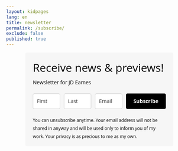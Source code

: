 ```yaml
---
layout: kidpages
lang: en
title: newsletter
permalink: /subscribe/
exclude: false
published: true
---
```


<style type="text/css">
  @import url(https://fonts.googleapis.com/css?family=Open+Sans:400,400italic,700,700italic);
</style>
<style type="text/css">
  .ml-form-embedSubmitLoad{display:inline-block;width:20px;height:20px}.ml-form-embedSubmitLoad:after{content:" ";display:block;width:11px;height:11px;margin:1px;border-radius:50%;border:4px solid #fff;border-color:#fff #fff #fff transparent;animation:ml-form-embedSubmitLoad 1.2s linear infinite}@keyframes ml-form-embedSubmitLoad{0%{transform:rotate(0)}100%{transform:rotate(360deg)}}#mlb2-1815638.ml-form-embedContainer{box-sizing:border-box;display:table;height:99.99%;margin:0 auto;position:static;width:100%!important}#mlb2-1815638.ml-form-embedContainer button,#mlb2-1815638.ml-form-embedContainer h4,#mlb2-1815638.ml-form-embedContainer p,#mlb2-1815638.ml-form-embedContainer span{text-transform:none!important;letter-spacing:normal!important}#mlb2-1815638.ml-form-embedContainer .ml-form-embedWrapper{background-color:#f6f6f6;border-width:0;border-color:transparent;border-radius:4px;border-style:solid;box-sizing:border-box;display:inline-block!important;margin:0;padding:0;position:relative}#mlb2-1815638.ml-form-embedContainer .ml-form-embedWrapper.embedDefault,#mlb2-1815638.ml-form-embedContainer .ml-form-embedWrapper.embedPopup{width:400px}#mlb2-1815638.ml-form-embedContainer .ml-form-embedWrapper.embedForm{max-width:400px;width:100%}#mlb2-1815638.ml-form-embedContainer .ml-form-align-left{text-align:left}#mlb2-1815638.ml-form-embedContainer .ml-form-align-center{text-align:center}#mlb2-1815638.ml-form-embedContainer .ml-form-align-default{display:table-cell!important;vertical-align:middle!important;text-align:center!important}#mlb2-1815638.ml-form-embedContainer .ml-form-align-right{text-align:right}#mlb2-1815638.ml-form-embedContainer .ml-form-embedWrapper .ml-form-embedHeader img{border-top-left-radius:4px;border-top-right-radius:4px;height:auto;margin:0 auto!important;max-width:100%;width:720px}#mlb2-1815638.ml-form-embedContainer .ml-form-embedWrapper .ml-form-embedBody,#mlb2-1815638.ml-form-embedContainer .ml-form-embedWrapper .ml-form-successBody{padding:20px 20px 0 20px}#mlb2-1815638.ml-form-embedContainer .ml-form-embedWrapper .ml-form-embedBody.ml-form-embedBodyHorizontal{padding-bottom:0}#mlb2-1815638.ml-form-embedContainer .ml-form-embedWrapper .ml-form-embedBody .ml-form-embedContent,#mlb2-1815638.ml-form-embedContainer .ml-form-embedWrapper .ml-form-successBody .ml-form-successContent{margin:0 0 20px 0}#mlb2-1815638.ml-form-embedContainer .ml-form-embedWrapper .ml-form-embedBody .ml-form-embedContent h4,#mlb2-1815638.ml-form-embedContainer .ml-form-embedWrapper .ml-form-successBody .ml-form-successContent h4{color:#000;font-family:'Open Sans',Arial,Helvetica,sans-serif;font-size:30px;font-weight:400;margin:0 0 10px 0;text-align:left;word-break:break-word}#mlb2-1815638.ml-form-embedContainer .ml-form-embedWrapper .ml-form-embedBody .ml-form-embedContent p,#mlb2-1815638.ml-form-embedContainer .ml-form-embedWrapper .ml-form-successBody .ml-form-successContent p{color:#000;font-family:'Open Sans',Arial,Helvetica,sans-serif;font-size:14px;font-weight:400;line-height:20px;margin:0 0 10px 0;text-align:left}#mlb2-1815638.ml-form-embedContainer .ml-form-embedWrapper .ml-form-embedBody .ml-form-embedContent ol,#mlb2-1815638.ml-form-embedContainer .ml-form-embedWrapper .ml-form-embedBody .ml-form-embedContent ul,#mlb2-1815638.ml-form-embedContainer .ml-form-embedWrapper .ml-form-successBody .ml-form-successContent ol,#mlb2-1815638.ml-form-embedContainer .ml-form-embedWrapper .ml-form-successBody .ml-form-successContent ul{color:#000;font-family:'Open Sans',Arial,Helvetica,sans-serif;font-size:14px}#mlb2-1815638.ml-form-embedContainer .ml-form-embedWrapper .ml-form-embedBody .ml-form-embedContent p a,#mlb2-1815638.ml-form-embedContainer .ml-form-embedWrapper .ml-form-successBody .ml-form-successContent p a{color:#000;text-decoration:underline}#mlb2-1815638.ml-form-embedContainer .ml-form-embedWrapper .ml-block-form .ml-field-group{text-align:left!important}#mlb2-1815638.ml-form-embedContainer .ml-form-embedWrapper .ml-block-form .ml-field-group label{margin-bottom:5px;color:#333;font-size:14px;font-family:'Open Sans',Arial,Helvetica,sans-serif;font-weight:700;font-style:normal;text-decoration:none;display:inline-block;line-height:20px}#mlb2-1815638.ml-form-embedContainer .ml-form-embedWrapper .ml-form-embedBody .ml-form-embedContent p:last-child,#mlb2-1815638.ml-form-embedContainer .ml-form-embedWrapper .ml-form-successBody .ml-form-successContent p:last-child{margin:0}#mlb2-1815638.ml-form-embedContainer .ml-form-embedWrapper .ml-form-embedBody form{margin:0;width:100%}#mlb2-1815638.ml-form-embedContainer .ml-form-embedWrapper .ml-form-embedBody .ml-form-checkboxRow,#mlb2-1815638.ml-form-embedContainer .ml-form-embedWrapper .ml-form-embedBody .ml-form-formContent{margin:0 0 20px 0;width:100%}#mlb2-1815638.ml-form-embedContainer .ml-form-embedWrapper .ml-form-embedBody .ml-form-checkboxRow{float:left}#mlb2-1815638.ml-form-embedContainer .ml-form-embedWrapper .ml-form-embedBody .ml-form-formContent.horozintalForm{margin:0;padding:0 0 20px 0;width:100%;height:auto;float:left}#mlb2-1815638.ml-form-embedContainer .ml-form-embedWrapper .ml-form-embedBody .ml-form-fieldRow{margin:0 0 10px 0;width:100%}#mlb2-1815638.ml-form-embedContainer .ml-form-embedWrapper .ml-form-embedBody .ml-form-fieldRow.ml-last-item{margin:0}#mlb2-1815638.ml-form-embedContainer .ml-form-embedWrapper .ml-form-embedBody .ml-form-fieldRow.ml-formfieldHorizintal{margin:0}#mlb2-1815638.ml-form-embedContainer .ml-form-embedWrapper .ml-form-embedBody .ml-form-fieldRow input{background-color:#fff!important;color:#333!important;border-color:#ccc!important;border-radius:4px!important;border-style:solid!important;border-width:1px!important;font-family:'Open Sans',Arial,Helvetica,sans-serif;font-size:14px!important;height:auto;line-height:21px!important;margin-bottom:0;margin-top:0;margin-left:0;margin-right:0;padding:10px 10px!important;width:100%!important;box-sizing:border-box!important;max-width:100%!important}#mlb2-1815638.ml-form-embedContainer .ml-form-embedWrapper .ml-form-embedBody .ml-form-fieldRow input::-webkit-input-placeholder,#mlb2-1815638.ml-form-embedContainer .ml-form-embedWrapper .ml-form-embedBody .ml-form-horizontalRow input::-webkit-input-placeholder{color:#333}#mlb2-1815638.ml-form-embedContainer .ml-form-embedWrapper .ml-form-embedBody .ml-form-fieldRow input::-moz-placeholder,#mlb2-1815638.ml-form-embedContainer .ml-form-embedWrapper .ml-form-embedBody .ml-form-horizontalRow input::-moz-placeholder{color:#333}#mlb2-1815638.ml-form-embedContainer .ml-form-embedWrapper .ml-form-embedBody .ml-form-fieldRow input:-ms-input-placeholder,#mlb2-1815638.ml-form-embedContainer .ml-form-embedWrapper .ml-form-embedBody .ml-form-horizontalRow input:-ms-input-placeholder{color:#333}#mlb2-1815638.ml-form-embedContainer .ml-form-embedWrapper .ml-form-embedBody .ml-form-fieldRow input:-moz-placeholder,#mlb2-1815638.ml-form-embedContainer .ml-form-embedWrapper .ml-form-embedBody .ml-form-horizontalRow input:-moz-placeholder{color:#333}#mlb2-1815638.ml-form-embedContainer .ml-form-embedWrapper .ml-form-embedBody .ml-form-fieldRow textarea,#mlb2-1815638.ml-form-embedContainer .ml-form-embedWrapper .ml-form-embedBody .ml-form-horizontalRow textarea{background-color:#fff!important;color:#333!important;border-color:#ccc!important;border-radius:4px!important;border-style:solid!important;border-width:1px!important;font-family:'Open Sans',Arial,Helvetica,sans-serif;font-size:14px!important;height:auto;line-height:21px!important;margin-bottom:0;margin-top:0;padding:10px 10px!important;width:100%!important;box-sizing:border-box!important;max-width:100%!important}#mlb2-1815638.ml-form-embedContainer .ml-form-embedWrapper .ml-form-embedBody .ml-form-checkboxRow .label-description::before,#mlb2-1815638.ml-form-embedContainer .ml-form-embedWrapper .ml-form-embedBody .ml-form-embedPermissions .ml-form-embedPermissionsOptionsCheckbox .label-description::before,#mlb2-1815638.ml-form-embedContainer .ml-form-embedWrapper .ml-form-embedBody .ml-form-fieldRow .custom-checkbox .custom-control-label::before,#mlb2-1815638.ml-form-embedContainer .ml-form-embedWrapper .ml-form-embedBody .ml-form-fieldRow .custom-radio .custom-control-label::before,#mlb2-1815638.ml-form-embedContainer .ml-form-embedWrapper .ml-form-embedBody .ml-form-horizontalRow .custom-checkbox .custom-control-label::before,#mlb2-1815638.ml-form-embedContainer .ml-form-embedWrapper .ml-form-embedBody .ml-form-horizontalRow .custom-radio .custom-control-label::before,#mlb2-1815638.ml-form-embedContainer .ml-form-embedWrapper .ml-form-embedBody .ml-form-interestGroupsRow .ml-form-interestGroupsRowCheckbox .label-description::before{border-color:#ccc!important;background-color:#fff!important}#mlb2-1815638.ml-form-embedContainer .ml-form-embedWrapper .ml-form-embedBody .ml-form-fieldRow input.custom-control-input[type=checkbox]{box-sizing:border-box;padding:0;position:absolute;z-index:-1;opacity:0;margin-top:5px;margin-left:-24px;overflow:visible}#mlb2-1815638.ml-form-embedContainer .ml-form-embedWrapper .ml-form-embedBody .ml-form-checkboxRow .label-description::before,#mlb2-1815638.ml-form-embedContainer .ml-form-embedWrapper .ml-form-embedBody .ml-form-embedPermissions .ml-form-embedPermissionsOptionsCheckbox .label-description::before,#mlb2-1815638.ml-form-embedContainer .ml-form-embedWrapper .ml-form-embedBody .ml-form-fieldRow .custom-checkbox .custom-control-label::before,#mlb2-1815638.ml-form-embedContainer .ml-form-embedWrapper .ml-form-embedBody .ml-form-horizontalRow .custom-checkbox .custom-control-label::before,#mlb2-1815638.ml-form-embedContainer .ml-form-embedWrapper .ml-form-embedBody .ml-form-interestGroupsRow .ml-form-interestGroupsRowCheckbox .label-description::before{border-radius:4px!important}#mlb2-1815638.ml-form-embedContainer .ml-form-embedWrapper .ml-form-embedBody .ml-form-checkboxRow input[type=checkbox]:checked~.label-description::after,#mlb2-1815638.ml-form-embedContainer .ml-form-embedWrapper .ml-form-embedBody .ml-form-embedPermissions .ml-form-embedPermissionsOptionsCheckbox input[type=checkbox]:checked~.label-description::after,#mlb2-1815638.ml-form-embedContainer .ml-form-embedWrapper .ml-form-embedBody .ml-form-fieldRow .custom-checkbox .custom-control-input:checked~.custom-control-label::after,#mlb2-1815638.ml-form-embedContainer .ml-form-embedWrapper .ml-form-embedBody .ml-form-horizontalRow .custom-checkbox .custom-control-input:checked~.custom-control-label::after,#mlb2-1815638.ml-form-embedContainer .ml-form-embedWrapper .ml-form-embedBody .ml-form-interestGroupsRow .ml-form-interestGroupsRowCheckbox input[type=checkbox]:checked~.label-description::after{background-color:#fff;mask-image:url(https://bucket.mlcdn.com/images/default/arrow.svg);-webkit-mask-image:url(https://bucket.mlcdn.com/images/default/arrow.svg)}#mlb2-1815638.ml-form-embedContainer .ml-form-embedWrapper .ml-form-embedBody .ml-form-fieldRow .custom-radio .custom-control-input:checked~.custom-control-label::after{background-color:#fff;mask-image:url(https://bucket.mlcdn.com/images/default/circle.svg);-webkit-mask-image:url(https://bucket.mlcdn.com/images/default/circle.svg)}#mlb2-1815638.ml-form-embedContainer .ml-form-embedWrapper .ml-form-embedBody .ml-form-checkboxRow input[type=checkbox]:checked~.label-description::before,#mlb2-1815638.ml-form-embedContainer .ml-form-embedWrapper .ml-form-embedBody .ml-form-embedPermissions .ml-form-embedPermissionsOptionsCheckbox input[type=checkbox]:checked~.label-description::before,#mlb2-1815638.ml-form-embedContainer .ml-form-embedWrapper .ml-form-embedBody .ml-form-fieldRow .custom-checkbox .custom-control-input:checked~.custom-control-label::before,#mlb2-1815638.ml-form-embedContainer .ml-form-embedWrapper .ml-form-embedBody .ml-form-fieldRow .custom-radio .custom-control-input:checked~.custom-control-label::before,#mlb2-1815638.ml-form-embedContainer .ml-form-embedWrapper .ml-form-embedBody .ml-form-horizontalRow .custom-checkbox .custom-control-input:checked~.custom-control-label::before,#mlb2-1815638.ml-form-embedContainer .ml-form-embedWrapper .ml-form-embedBody .ml-form-horizontalRow .custom-radio .custom-control-input:checked~.custom-control-label::before,#mlb2-1815638.ml-form-embedContainer .ml-form-embedWrapper .ml-form-embedBody .ml-form-interestGroupsRow .ml-form-interestGroupsRowCheckbox input[type=checkbox]:checked~.label-description::before{border-color:#000!important;background-color:#000!important;color:#fff!important}#mlb2-1815638.ml-form-embedContainer .ml-form-embedWrapper .ml-form-embedBody .ml-form-fieldRow .custom-checkbox .custom-control-label::after,#mlb2-1815638.ml-form-embedContainer .ml-form-embedWrapper .ml-form-embedBody .ml-form-fieldRow .custom-checkbox .custom-control-label::before,#mlb2-1815638.ml-form-embedContainer .ml-form-embedWrapper .ml-form-embedBody .ml-form-fieldRow .custom-radio .custom-control-label::after,#mlb2-1815638.ml-form-embedContainer .ml-form-embedWrapper .ml-form-embedBody .ml-form-fieldRow .custom-radio .custom-control-label::before,#mlb2-1815638.ml-form-embedContainer .ml-form-embedWrapper .ml-form-embedBody .ml-form-horizontalRow .custom-checkbox .custom-control-label::after,#mlb2-1815638.ml-form-embedContainer .ml-form-embedWrapper .ml-form-embedBody .ml-form-horizontalRow .custom-checkbox .custom-control-label::before,#mlb2-1815638.ml-form-embedContainer .ml-form-embedWrapper .ml-form-embedBody .ml-form-horizontalRow .custom-radio .custom-control-label::after,#mlb2-1815638.ml-form-embedContainer .ml-form-embedWrapper .ml-form-embedBody .ml-form-horizontalRow .custom-radio .custom-control-label::before{top:2;box-sizing:border-box}#mlb2-1815638.ml-form-embedContainer .ml-form-embedWrapper .ml-form-embedBody .ml-form-checkboxRow .label-description::after,#mlb2-1815638.ml-form-embedContainer .ml-form-embedWrapper .ml-form-embedBody .ml-form-checkboxRow .label-description::before,#mlb2-1815638.ml-form-embedContainer .ml-form-embedWrapper .ml-form-embedBody .ml-form-embedPermissions .ml-form-embedPermissionsOptionsCheckbox .label-description::after,#mlb2-1815638.ml-form-embedContainer .ml-form-embedWrapper .ml-form-embedBody .ml-form-embedPermissions .ml-form-embedPermissionsOptionsCheckbox .label-description::before{top:0!important;box-sizing:border-box!important}#mlb2-1815638.ml-form-embedContainer .ml-form-embedWrapper .ml-form-embedBody .ml-form-checkboxRow .label-description::after,#mlb2-1815638.ml-form-embedContainer .ml-form-embedWrapper .ml-form-embedBody .ml-form-checkboxRow .label-description::before{top:0!important;box-sizing:border-box!important}#mlb2-1815638.ml-form-embedContainer .ml-form-embedWrapper .ml-form-embedBody .ml-form-interestGroupsRow .ml-form-interestGroupsRowCheckbox .label-description::after{top:3px!important;box-sizing:border-box!important;position:absolute;left:-21px;display:block;width:10px;height:10px;content:""}#mlb2-1815638.ml-form-embedContainer .ml-form-embedWrapper .ml-form-embedBody .ml-form-interestGroupsRow .ml-form-interestGroupsRowCheckbox .label-description::before{top:0!important;box-sizing:border-box!important}#mlb2-1815638.ml-form-embedContainer .ml-form-embedWrapper .ml-form-embedBody .custom-control-label::before{position:absolute;top:4px;left:-24px;display:block;width:16px;height:16px;pointer-events:none;content:"";background-color:#fff;border:#adb5bd solid 1px;border-radius:50%}#mlb2-1815638.ml-form-embedContainer .ml-form-embedWrapper .ml-form-embedBody .custom-control-label::after{position:absolute;top:5px!important;left:-21px;display:block;width:10px;height:10px;content:""}#mlb2-1815638.ml-form-embedContainer .ml-form-embedWrapper .ml-form-embedBody .ml-form-checkboxRow .label-description::before,#mlb2-1815638.ml-form-embedContainer .ml-form-embedWrapper .ml-form-embedBody .ml-form-embedPermissions .ml-form-embedPermissionsOptionsCheckbox .label-description::before,#mlb2-1815638.ml-form-embedContainer .ml-form-embedWrapper .ml-form-embedBody .ml-form-interestGroupsRow .ml-form-interestGroupsRowCheckbox .label-description::before{position:absolute;top:4px;left:-24px;display:block;width:16px;height:16px;pointer-events:none;content:"";background-color:#fff;border:#adb5bd solid 1px;border-radius:50%}#mlb2-1815638.ml-form-embedContainer .ml-form-embedWrapper .ml-form-embedBody .ml-form-embedPermissions .ml-form-embedPermissionsOptionsCheckbox .label-description::after{position:absolute;top:3px!important;left:-21px;display:block;width:10px;height:10px;content:""}#mlb2-1815638.ml-form-embedContainer .ml-form-embedWrapper .ml-form-embedBody .ml-form-checkboxRow .label-description::after{position:absolute;top:3px!important;left:-21px;display:block;width:10px;height:10px;content:""}#mlb2-1815638.ml-form-embedContainer .ml-form-embedWrapper .ml-form-embedBody .custom-radio .custom-control-label::after{background:no-repeat 50%/50% 50%}#mlb2-1815638.ml-form-embedContainer .ml-form-embedWrapper .ml-form-embedBody .custom-checkbox .custom-control-label::after,#mlb2-1815638.ml-form-embedContainer .ml-form-embedWrapper .ml-form-embedBody .ml-form-checkboxRow .label-description::after,#mlb2-1815638.ml-form-embedContainer .ml-form-embedWrapper .ml-form-embedBody .ml-form-embedPermissions .ml-form-embedPermissionsOptionsCheckbox .label-description::after,#mlb2-1815638.ml-form-embedContainer .ml-form-embedWrapper .ml-form-embedBody .ml-form-interestGroupsRow .ml-form-interestGroupsRowCheckbox .label-description::after{background:no-repeat 50%/50% 50%}#mlb2-1815638.ml-form-embedContainer .ml-form-embedWrapper .ml-form-embedBody .ml-form-fieldRow .custom-control,#mlb2-1815638.ml-form-embedContainer .ml-form-embedWrapper .ml-form-embedBody .ml-form-horizontalRow .custom-control{position:relative;display:block;min-height:1.5rem;padding-left:1.5rem}#mlb2-1815638.ml-form-embedContainer .ml-form-embedWrapper .ml-form-embedBody .ml-form-fieldRow .custom-checkbox .custom-control-input,#mlb2-1815638.ml-form-embedContainer .ml-form-embedWrapper .ml-form-embedBody .ml-form-fieldRow .custom-radio .custom-control-input,#mlb2-1815638.ml-form-embedContainer .ml-form-embedWrapper .ml-form-embedBody .ml-form-horizontalRow .custom-checkbox .custom-control-input,#mlb2-1815638.ml-form-embedContainer .ml-form-embedWrapper .ml-form-embedBody .ml-form-horizontalRow .custom-radio .custom-control-input{position:absolute;z-index:-1;opacity:0;box-sizing:border-box;padding:0}#mlb2-1815638.ml-form-embedContainer .ml-form-embedWrapper .ml-form-embedBody .ml-form-fieldRow .custom-checkbox .custom-control-label,#mlb2-1815638.ml-form-embedContainer .ml-form-embedWrapper .ml-form-embedBody .ml-form-fieldRow .custom-radio .custom-control-label,#mlb2-1815638.ml-form-embedContainer .ml-form-embedWrapper .ml-form-embedBody .ml-form-horizontalRow .custom-checkbox .custom-control-label,#mlb2-1815638.ml-form-embedContainer .ml-form-embedWrapper .ml-form-embedBody .ml-form-horizontalRow .custom-radio .custom-control-label{color:#000;font-size:12px!important;font-family:'Open Sans',Arial,Helvetica,sans-serif;line-height:22px;margin-bottom:0;position:relative;vertical-align:top;font-style:normal;font-weight:700}#mlb2-1815638.ml-form-embedContainer .ml-form-embedWrapper .ml-form-embedBody .ml-form-fieldRow .custom-select,#mlb2-1815638.ml-form-embedContainer .ml-form-embedWrapper .ml-form-embedBody .ml-form-horizontalRow .custom-select{background-color:#fff!important;color:#333!important;border-color:#ccc!important;border-radius:4px!important;border-style:solid!important;border-width:1px!important;font-family:'Open Sans',Arial,Helvetica,sans-serif;font-size:14px!important;line-height:20px!important;margin-bottom:0;margin-top:0;padding:10px 28px 10px 12px!important;width:100%!important;box-sizing:border-box!important;max-width:100%!important;height:auto;display:inline-block;vertical-align:middle;background:url(https://bucket.mlcdn.com/images/default/dropdown.svg) no-repeat right .75rem center/8px 10px;-webkit-appearance:none;-moz-appearance:none;appearance:none}#mlb2-1815638.ml-form-embedContainer .ml-form-embedWrapper .ml-form-embedBody .ml-form-horizontalRow{height:auto;width:100%;float:left}.ml-form-formContent.horozintalForm .ml-form-horizontalRow .ml-input-horizontal{width:70%;float:left}.ml-form-formContent.horozintalForm .ml-form-horizontalRow .ml-button-horizontal{width:30%;float:left}.ml-form-formContent.horozintalForm .ml-form-horizontalRow .ml-button-horizontal.labelsOn{padding-top:25px}.ml-form-formContent.horozintalForm .ml-form-horizontalRow .horizontal-fields{box-sizing:border-box;float:left;padding-right:10px}#mlb2-1815638.ml-form-embedContainer .ml-form-embedWrapper .ml-form-embedBody .ml-form-horizontalRow input{background-color:#fff;color:#333;border-color:#ccc;border-radius:4px;border-style:solid;border-width:1px;font-family:'Open Sans',Arial,Helvetica,sans-serif;font-size:14px;line-height:20px;margin-bottom:0;margin-top:0;padding:10px 10px;width:100%;box-sizing:border-box;overflow-y:initial}#mlb2-1815638.ml-form-embedContainer .ml-form-embedWrapper .ml-form-embedBody .ml-form-horizontalRow button{background-color:#000!important;border-color:#000;border-style:solid;border-width:1px;border-radius:4px;box-shadow:none;color:#fff!important;cursor:pointer;font-family:'Open Sans',Arial,Helvetica,sans-serif;font-size:14px!important;font-weight:700;line-height:20px;margin:0!important;padding:10px!important;width:100%;height:auto}#mlb2-1815638.ml-form-embedContainer .ml-form-embedWrapper .ml-form-embedBody .ml-form-horizontalRow button:hover{background-color:#333!important;border-color:#333!important}#mlb2-1815638.ml-form-embedContainer .ml-form-embedWrapper .ml-form-embedBody .ml-form-checkboxRow input[type=checkbox]{box-sizing:border-box;padding:0;position:absolute;z-index:-1;opacity:0;margin-top:5px;margin-left:-24px;overflow:visible}#mlb2-1815638.ml-form-embedContainer .ml-form-embedWrapper .ml-form-embedBody .ml-form-checkboxRow .label-description{color:#000;display:block;font-family:'Open Sans',Arial,Helvetica,sans-serif;font-size:12px;text-align:left;margin-bottom:0;position:relative;vertical-align:top}#mlb2-1815638.ml-form-embedContainer .ml-form-embedWrapper .ml-form-embedBody .ml-form-checkboxRow label{font-weight:400;margin:0;padding:0;position:relative;display:block;min-height:24px;padding-left:24px}#mlb2-1815638.ml-form-embedContainer .ml-form-embedWrapper .ml-form-embedBody .ml-form-checkboxRow label a{color:#000;text-decoration:underline}#mlb2-1815638.ml-form-embedContainer .ml-form-embedWrapper .ml-form-embedBody .ml-form-checkboxRow label p{color:#000!important;font-family:'Open Sans',Arial,Helvetica,sans-serif!important;font-size:12px!important;font-weight:400!important;line-height:18px!important;padding:0!important;margin:0 5px 0 0!important}#mlb2-1815638.ml-form-embedContainer .ml-form-embedWrapper .ml-form-embedBody .ml-form-checkboxRow label p:last-child{margin:0}#mlb2-1815638.ml-form-embedContainer .ml-form-embedWrapper .ml-form-embedBody .ml-form-embedSubmit{margin:0 0 20px 0;float:left;width:100%}#mlb2-1815638.ml-form-embedContainer .ml-form-embedWrapper .ml-form-embedBody .ml-form-embedSubmit button{background-color:#000!important;border:none!important;border-radius:4px!important;box-shadow:none!important;color:#fff!important;cursor:pointer;font-family:'Open Sans',Arial,Helvetica,sans-serif!important;font-size:14px!important;font-weight:700!important;line-height:21px!important;height:auto;padding:10px!important;width:100%!important;box-sizing:border-box!important}#mlb2-1815638.ml-form-embedContainer .ml-form-embedWrapper .ml-form-embedBody .ml-form-embedSubmit button.loading{display:none}#mlb2-1815638.ml-form-embedContainer .ml-form-embedWrapper .ml-form-embedBody .ml-form-embedSubmit button:hover{background-color:#333!important}.ml-subscribe-close{width:30px;height:30px;background:url(https://bucket.mlcdn.com/images/default/modal_close.png) no-repeat;background-size:30px;cursor:pointer;margin-top:-10px;margin-right:-10px;position:absolute;top:0;right:0}.ml-error input{background:url(https://bucket.mlcdn.com/images/default/error-icon.png) 98% center no-repeat #fff!important;background-size:24px 24px!important}.ml-error .label-description,.ml-error .label-description p,.ml-error .label-description p a,.ml-error label:first-child{color:red!important}#mlb2-1815638.ml-form-embedContainer .ml-form-embedWrapper .ml-form-embedBody .ml-form-checkboxRow.ml-error .label-description p,#mlb2-1815638.ml-form-embedContainer .ml-form-embedWrapper .ml-form-embedBody .ml-form-checkboxRow.ml-error .label-description p:first-letter{color:red!important}@media only screen and (max-width:400px){.ml-form-embedWrapper.embedDefault,.ml-form-embedWrapper.embedPopup{width:100%!important}.ml-form-formContent.horozintalForm{float:left!important}.ml-form-formContent.horozintalForm .ml-form-horizontalRow{height:auto!important;width:100%!important;float:left!important}.ml-form-formContent.horozintalForm .ml-form-horizontalRow .ml-input-horizontal{width:100%!important}.ml-form-formContent.horozintalForm .ml-form-horizontalRow .ml-input-horizontal>div{padding-right:0!important;padding-bottom:10px}.ml-form-formContent.horozintalForm .ml-button-horizontal{width:100%!important}.ml-form-formContent.horozintalForm .ml-button-horizontal.labelsOn{padding-top:0!important}}
</style>
<style type="text/css">
  @media only screen and (max-width:400px){.ml-form-formContent.horozintalForm .ml-form-horizontalRow .horizontal-fields{margin-bottom:10px!important;width:100%!important}}
</style>
<style type="text/css">
  #mlb2-1815638.ml-form-embedContainer .ml-form-embedWrapper .ml-form-embedBody .ml-form-embedPermissions{text-align:left;float:left;width:100%}#mlb2-1815638.ml-form-embedContainer .ml-form-embedWrapper .ml-form-embedBody .ml-form-embedPermissions .ml-form-embedPermissionsContent{margin:0 0 15px 0;text-align:left}#mlb2-1815638.ml-form-embedContainer .ml-form-embedWrapper .ml-form-embedBody .ml-form-embedPermissions .ml-form-embedPermissionsContent.horizontal{margin:0 0 15px 0}#mlb2-1815638.ml-form-embedContainer .ml-form-embedWrapper .ml-form-embedBody .ml-form-embedPermissions .ml-form-embedPermissionsContent h4{color:#000;font-family:'Open Sans',Arial,Helvetica,sans-serif;font-size:12px;font-weight:700;line-height:18px;margin:0 0 10px 0;word-break:break-word}#mlb2-1815638.ml-form-embedContainer .ml-form-embedWrapper .ml-form-embedBody .ml-form-embedPermissions .ml-form-embedPermissionsContent p{color:#000;font-family:'Open Sans',Arial,Helvetica,sans-serif;font-size:12px;line-height:18px;margin:0 0 10px 0}#mlb2-1815638.ml-form-embedContainer .ml-form-embedWrapper .ml-form-embedBody .ml-form-embedPermissions .ml-form-embedPermissionsContent.privacy-policy p{color:#000;font-family:'Open Sans',Arial,Helvetica,sans-serif;font-size:12px;line-height:22px;margin:0 0 10px 0}#mlb2-1815638.ml-form-embedContainer .ml-form-embedWrapper .ml-form-embedBody .ml-form-embedPermissions .ml-form-embedPermissionsContent.privacy-policy p a{color:#000}#mlb2-1815638.ml-form-embedContainer .ml-form-embedWrapper .ml-form-embedBody .ml-form-embedPermissions .ml-form-embedPermissionsContent.privacy-policy p:last-child{margin:0}#mlb2-1815638.ml-form-embedContainer .ml-form-embedWrapper .ml-form-embedBody .ml-form-embedPermissions .ml-form-embedPermissionsContent p a{color:#000;text-decoration:underline}#mlb2-1815638.ml-form-embedContainer .ml-form-embedWrapper .ml-form-embedBody .ml-form-embedPermissions .ml-form-embedPermissionsContent p:last-child{margin:0 0 15px 0}#mlb2-1815638.ml-form-embedContainer .ml-form-embedWrapper .ml-form-embedBody .ml-form-embedPermissions .ml-form-embedPermissionsOptions{margin:0;padding:0}#mlb2-1815638.ml-form-embedContainer .ml-form-embedWrapper .ml-form-embedBody .ml-form-embedPermissions .ml-form-embedPermissionsOptionsCheckbox{margin:0 0 10px 0}#mlb2-1815638.ml-form-embedContainer .ml-form-embedWrapper .ml-form-embedBody .ml-form-embedPermissions .ml-form-embedPermissionsOptionsCheckbox:last-child{margin:0}#mlb2-1815638.ml-form-embedContainer .ml-form-embedWrapper .ml-form-embedBody .ml-form-embedPermissions .ml-form-embedPermissionsOptionsCheckbox label{font-weight:400;margin:0;padding:0;position:relative;display:block;min-height:24px;padding-left:24px}#mlb2-1815638.ml-form-embedContainer .ml-form-embedWrapper .ml-form-embedBody .ml-form-embedPermissions .ml-form-embedPermissionsOptionsCheckbox .label-description{color:#000;font-family:'Open Sans',Arial,Helvetica,sans-serif;font-size:12px;line-height:18px;text-align:left;margin-bottom:0;position:relative;vertical-align:top;font-style:normal;font-weight:700}#mlb2-1815638.ml-form-embedContainer .ml-form-embedWrapper .ml-form-embedBody .ml-form-embedPermissions .ml-form-embedPermissionsOptionsCheckbox .description{color:#000;font-family:'Open Sans',Arial,Helvetica,sans-serif;font-size:12px;font-style:italic;font-weight:400;line-height:18px;margin:5px 0 0 0}#mlb2-1815638.ml-form-embedContainer .ml-form-embedWrapper .ml-form-embedBody .ml-form-embedPermissions .ml-form-embedPermissionsOptionsCheckbox input[type=checkbox]{box-sizing:border-box;padding:0;position:absolute;z-index:-1;opacity:0;margin-top:5px;margin-left:-24px;overflow:visible}#mlb2-1815638.ml-form-embedContainer .ml-form-embedWrapper .ml-form-embedBody .ml-form-embedPermissions .ml-form-embedMailerLite-GDPR{padding-bottom:20px}#mlb2-1815638.ml-form-embedContainer .ml-form-embedWrapper .ml-form-embedBody .ml-form-embedPermissions .ml-form-embedMailerLite-GDPR p{color:#000;font-family:'Open Sans',Arial,Helvetica,sans-serif;font-size:10px;line-height:14px;margin:0;padding:0}#mlb2-1815638.ml-form-embedContainer .ml-form-embedWrapper .ml-form-embedBody .ml-form-embedPermissions .ml-form-embedMailerLite-GDPR p a{color:#000;text-decoration:underline}@media (max-width:768px){#mlb2-1815638.ml-form-embedContainer .ml-form-embedWrapper .ml-form-embedBody .ml-form-embedPermissions .ml-form-embedPermissionsContent p{font-size:12px!important;line-height:18px!important}#mlb2-1815638.ml-form-embedContainer .ml-form-embedWrapper .ml-form-embedBody .ml-form-embedPermissions .ml-form-embedMailerLite-GDPR p{font-size:10px!important;line-height:14px!important}}
</style>
<div id="mlb2-1815638" class="ml-form-embedContainer ml-subscribe-form ml-subscribe-form-1815638">
  <div class="ml-form-align-center">
    <div class="ml-form-embedWrapper embedForm">
      <div class="ml-form-embedBody ml-form-embedBodyHorizontal row-form">
        <div class="ml-form-embedContent" style="">
          <h4>Receive news & previews!</h4>
          <p>Newsletter for JD Eames</p>
        </div>
        <form class="ml-block-form" action="https://app.mailerlite.com/webforms/submit/y8w6s1" data-code="y8w6s1" method="post" target="_blank">
          <div class="ml-form-formContent horozintalForm">
            <div class="ml-form-horizontalRow">
              <div class="ml-input-horizontal">
                <div style="width:33.333333333333336%" class="horizontal-fields">
                  <div class="ml-field-group ml-field-name ml-validate-required">
                    <input type="text" class="form-control" data-inputmask="" name="fields[name]" placeholder="First" autocomplete="name">
                  </div>
                </div>
                <div style="width:33.333333333333336%" class="horizontal-fields">
                  <div class="ml-field-group ml-field-last_name ml-validate-required">
                    <input type="text" class="form-control" data-inputmask="" name="fields[last_name]" placeholder="Last" autocomplete="">
                  </div>
                </div>
                <div style="width:33.333333333333336%" class="horizontal-fields">
                  <div class="ml-field-group ml-field-email ml-validate-email ml-validate-required">
                    <input type="email" class="form-control" data-inputmask="" name="fields[email]" placeholder="Email" autocomplete="email">
                  </div>
                </div>
              </div>
              <div class="ml-button-horizontal primary">
                <button type="submit" class="primary">Subscribe</button>
                <button disabled="disabled" style="display:none" type="button" class="loading"> <div class="ml-form-embedSubmitLoad"><div></div><div></div><div></div><div></div></div> </button>
              </div>
            </div>
          </div>
          <div class="ml-form-embedPermissions" style="">
            <div class="ml-form-embedPermissionsContent horizontal privacy-policy">
              <p>You can unsubscribe anytime. Your email address will not be shared in anyway and will&nbsp;be&nbsp;used only to inform you of my work. Your privacy is as precious to me&nbsp;as my own. </p>
            </div>
          </div>
          <div class="ml-form-recaptcha ml-validate-required" style="float:left">
            <style type="text/css">
              .ml-form-recaptcha{margin-bottom:20px}.ml-form-recaptcha.ml-error iframe{border:solid 1px red}@media screen and (max-width:768px){.ml-form-recaptcha{transform:scale(.77);-webkit-transform:scale(.77);transform-origin:0 0;-webkit-transform-origin:0 0}}
            </style>
            <script src="https://www.google.com/recaptcha/api.js"></script>
            <div class="g-recaptcha" data-sitekey="6Lf1KHQUAAAAAFNKEX1hdSWCS3mRMv4FlFaNslaD"></div>
          </div>
          <input type="hidden" name="ml-submit" value="1">
        </form>
      </div>
      <div class="ml-form-successBody row-success" style="display:none">
        <div class="ml-form-successContent">
          <h4>Thank you for showing an interest in my work!</h4>
          <p>An email has been sent to confirm your newsletter subscription.</p>
        </div>
      </div>
    </div>
  </div>
</div>
<script>
  function ml_webform_success_1815638(){var r=ml_jQuery||jQuery;r(".ml-subscribe-form-1815638 .row-success").show(),r(".ml-subscribe-form-1815638 .row-form").hide()}
</script>
<img src="https://track.mailerlite.com/webforms/o/1815638/y8w6s1?v53cae9d473694604508d13feaac0545b" width="1" height="1" style="max-width:1px;max-height:1px;visibility:hidden;padding:0;margin:0;display:block" alt="." border="0">
<script src="https://static.mailerlite.com/js/w/webforms.min.js?v53cae9d473694604508d13feaac0545b" type="text/javascript"></script>